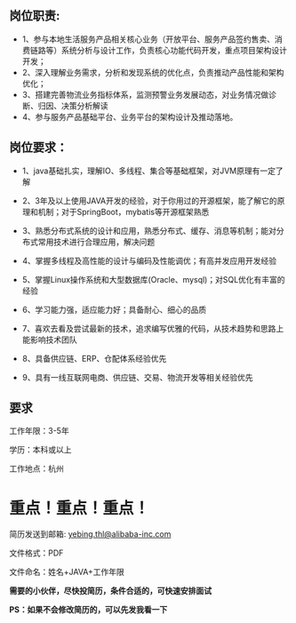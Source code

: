 ## 岗位职责:

- 1、参与本地生活服务产品相关核心业务（开放平台、服务产品签约售卖、消费链路等）系统分析与设计工作，负责核心功能代码开发，重点项目架构设计开发；
- 2、深入理解业务需求，分析和发现系统的优化点，负责推动产品性能和架构优化；
- 3、搭建完善物流业务指标体系，监测预警业务发展动态，对业务情况做诊断、归因、决策分析解读
- 4、参与服务产品基础平台、业务平台的架构设计及推动落地。

## 岗位要求：

- 1、java基础扎实，理解IO、多线程、集合等基础框架，对JVM原理有一定了解

- 2、3年及以上使用JAVA开发的经验，对于你用过的开源框架，能了解它的原理和机制；对于SpringBoot，mybatis等开源框架熟悉

- 3、熟悉分布式系统的设计和应用，熟悉分布式、缓存、消息等机制；能对分布式常用技术进行合理应用，解决问题

- 4、掌握多线程及高性能的设计与编码及性能调优；有高并发应用开发经验

- 5、掌握Linux操作系统和大型数据库(Oracle、mysql)；对SQL优化有丰富的经验

- 6、学习能力强，适应能力好；具备耐心、细心的品质

- 7、喜欢去看及尝试最新的技术，追求编写优雅的代码，从技术趋势和思路上能影响技术团队

- 8、具备供应链、ERP、仓配体系经验优先

- 9、具有一线互联网电商、供应链、交易、物流开发等相关经验优先





## 要求

工作年限：3-5年

学历：本科或以上  

工作地点：杭州



# **重点！重点！重点！**

简历发送到邮箱: yebing.thl@alibaba-inc.com

文件格式：PDF

文件命名：姓名+JAVA+工作年限



**需要的小伙伴，尽快投简历，条件合适的，可快速安排面试**



**PS：如果不会修改简历的，可以先发我看一下**
